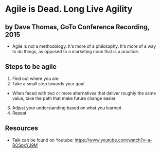 # Agile is Dead. Long Live Agility
## by Dave Thomas, GoTo Conference Recording, 2015

- Agile is not a methodology. It's more of a philosophy. It's more of a way to do things, as opposed to a marketing noun that is a practice.

## Steps to be agile
1. Find out where you are
2. Take a small step towards your goal. 
  - When faced with two or more alternatives that deliver roughly the same value, take the path that make future change easier.
3. Adjust your understanding based on what you learned.
4. Repeat

## Resources
- Talk can be found on Youtube: https://www.youtube.com/watch?v=a-BOSpxYJ9M
